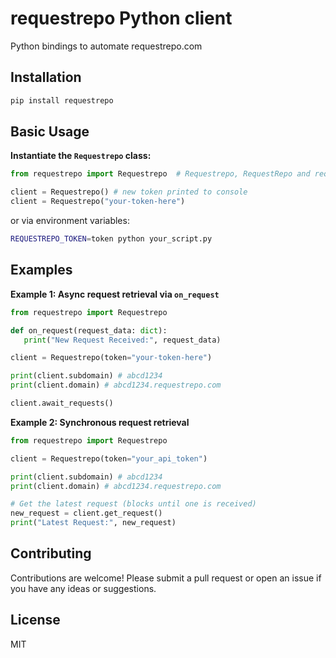 # requestrepo Python client

Python bindings to automate requestrepo.com

## Installation

```bash
pip install requestrepo
```

## Basic Usage

**Instantiate the `Requestrepo` class:**

```python
from requestrepo import Requestrepo  # Requestrepo, RequestRepo and requestrepo are accepted imports

client = Requestrepo() # new token printed to console
client = Requestrepo("your-token-here")
```

or via environment variables:

```bash
REQUESTREPO_TOKEN=token python your_script.py
```

## Examples

**Example 1: Async request retrieval via `on_request`**

```python
from requestrepo import Requestrepo

def on_request(request_data: dict):
   print("New Request Received:", request_data)

client = Requestrepo(token="your-token-here")

print(client.subdomain) # abcd1234
print(client.domain) # abcd1234.requestrepo.com

client.await_requests()
```

**Example 2: Synchronous request retrieval**

```python
from requestrepo import Requestrepo

client = Requestrepo(token="your_api_token")

print(client.subdomain) # abcd1234
print(client.domain) # abcd1234.requestrepo.com

# Get the latest request (blocks until one is received)
new_request = client.get_request()
print("Latest Request:", new_request)
```

## Contributing

Contributions are welcome! Please submit a pull request or open an issue if you have any ideas or suggestions.

## License

MIT
